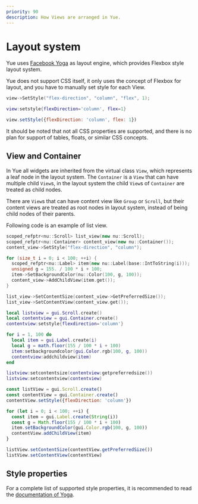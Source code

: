 ```yaml
---
priority: 90
description: How Views are arranged in Yue.
---
```


# Layout system

Yue uses [Facebook Yoga](https://facebook.github.io/yoga/) as layout engine,
which provides Flexbox style layout system.

Yue does not support CSS itself, it only uses the concept of Flexbox for layout,
and you have to manually set style for each View.

```cpp
view->SetStyle("flex-direction", "column", "flex", 1);
```


```lua
view:setstyle{flexDirection='column', flex=1}
```


```js
view.setStyle({flexDirection: 'column', flex: 1})
```

It should be noted that not all CSS properties are supported, and there is no
plan for support of tables, floats, or similar CSS concepts.

## View and Container

In Yue all widgets are inherited from the virtual class `View`, which represents
a leaf node in the layout system. The `Container` is a `View` that can have
multiple child `View`s, in the layout system the child `View`s of `Container`
are treated as child nodes.

There are `View`s that can have content view like `Group` or `Scroll`, but their
content views are treated as root nodes in layout system, instead of being child
nodes of their parents.

Following code is an example of list view.

```cpp
scoped_refptr<nu::Scroll> list_view(new nu::Scroll);
scoped_refptr<nu::Container> content_view(new nu::Container());
content_view->SetStyle("flex-direction", "column");

for (size_t i = 0; i < 100; ++i) {
  scoped_refptr<nu::Label> item(new nu::Label(base::IntToString(i)));
  unsigned g = 155. / 100 * i + 100;
  item->SetBackgroundColor(nu::Color(100, g, 100));
  content_view->AddChildView(item.get());
}

list_view->SetContentSize(content_view->GetPreferredSize());
list_view->SetContentView(content_view.get());
```


```lua
local listview = gui.Scroll.create()
local contentview = gui.Container.create()
contentview:setstyle{flexdirection='column'}

for i = 1, 100 do
  local item = gui.Label.create(i)
  local g = math.floor(155 / 100 * i + 100)
  item:setbackgroundcolor(gui.Color.rgb(100, g, 100))
  contentview:addchildview(item)
end

listview:setcontentsize(contentview:getpreferredsize())
listview:setcontentview(contentview)
```


```js
const listView = gui.Scroll.create()
const contentView = gui.Container.create()
contentView.setStyle({flexDirection: 'column'})

for (let i = 0; i < 100; ++i) {
  const item = gui.Label.create(String(i))
  const g = Math.floor(155 / 100 * i + 100)
  item.setBackgroundColor(gui.Color.rgb(100, g, 100))
  contentView.addChildView(item)
}

listView.setContentSize(contentView.getPreferredSize())
listView.setContentView(contentView)
```

## Style properties

For a complete list of supported style properties, it is recommended to read the
[documentation of Yoga](https://yogalayout.com/docs).
